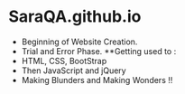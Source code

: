 # SaraQA.github.io
 * Beginning of Website Creation.
 * Trial and Error Phase.
 **Getting used to :
 * HTML, CSS, BootStrap
 * Then JavaScript and jQuery
 * Making Blunders and Making Wonders !!
